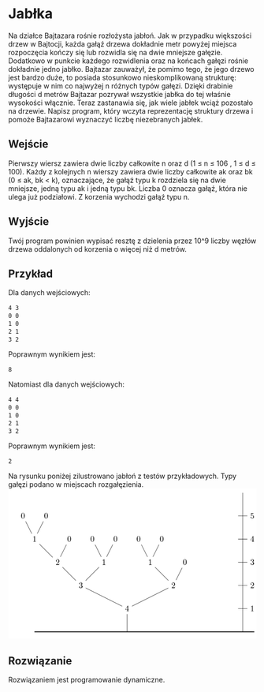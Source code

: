 # Jabłka

Na działce Bajtazara rośnie rozłożysta jabłoń. Jak w przypadku większości drzew w Bajtocji, każda gałąź
drzewa dokładnie metr powyżej miejsca rozpoczęcia kończy się lub rozwidla się na dwie mniejsze gałęzie.
Dodatkowo w punkcie każdego rozwidlenia oraz na końcach gałęzi rośnie dokładnie jedno jabłko. Bajtazar
zauważył, że pomimo tego, że jego drzewo jest bardzo duże, to posiada stosunkowo nieskomplikowaną strukturę:
występuje w nim co najwyżej n różnych typów gałęzi. Dzięki drabinie długości d metrów Bajtazar pozrywał
wszystkie jabłka do tej właśnie wysokości włącznie. Teraz zastanawia się, jak wiele jabłek wciąż pozostało na
drzewie. Napisz program, który wczyta reprezentację struktury drzewa i pomoże Bajtazarowi wyznaczyć liczbę
niezebranych jabłek.

## Wejście

Pierwszy wiersz zawiera dwie liczby całkowite n oraz d (1 ≤ n ≤ 106 , 1 ≤ d ≤ 100). Każdy z kolejnych n
wierszy zawiera dwie liczby całkowite ak oraz bk (0 ≤ ak, bk < k), oznaczające, że gałąź typu k rozdziela
się na dwie mniejsze, jedną typu ak i jedną typu bk. Liczba 0 oznacza gałąź, która nie ulega już podziałowi.
Z korzenia wychodzi gałąź typu n.

## Wyjście

Twój program powinien wypisać resztę z dzielenia przez 10^9 liczby węzłów drzewa oddalonych od korzenia
o więcej niż d metrów.

## Przykład

Dla danych wejściowych:
```text
4 3
0 0
1 0
2 1
3 2
```  
Poprawnym wynikiem jest:  
```text
8
```
Natomiast dla danych wejściowych:  
```text
4 4
0 0
1 0
2 1
3 2
```
Poprawnym wynikiem jest:  
```text
2
```
Na rysunku poniżej zilustrowano jabłoń z testów przykładowych. Typy gałęzi podano w miejscach rozgałęzienia.
![tree](https://github.com/FranciszekSamiec/Jablka/blob/master/tree.png)

## Rozwiązanie

Rozwiązaniem jest programowanie dynamiczne. 

